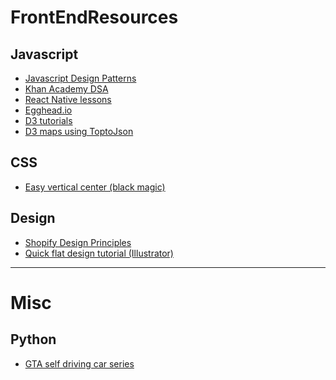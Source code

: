 # FrontEndResources

<h2>Javascript</h2>
<ul>
<li><a href="https://addyosmani.com/resources/essentialjsdesignpatterns/book/">Javascript Design Patterns</a></li>
<li><a href="https://www.khanacademy.org/computing/computer-science/algorithms#algorithms-more-learning">Khan Academy DSA</a></li>
<li><a href="https://school.shoutem.com/">React Native lessons</a></li>
<li><a href="https://egghead.io/courses">Egghead.io</a></li>
<li><a href="https://github.com/d3/d3/wiki/Tutorials">D3 tutorials</a></li>
<li><a href="https://medium.com/@mbostock/command-line-cartography-part-1-897aa8f8ca2c">D3 maps using ToptoJson</a></li>
</ul>
<h2>CSS</h2>
<ul>
<li><a href="https://css-tricks.com/centering-in-the-unknown/">Easy vertical center (black magic)</a></li>
</ul>
<h2>Design</h2>
<ul>
<li><a href="https://polaris.shopify.com/principles/principles">Shopify Design Principles</a></li>
<li><a href="https://www.youtube.com/watch?v=IsbeqtIIt7I">Quick flat design tutorial (Illustrator)</a></li>
</ul>
<hr>

# Misc

<h2>Python</h2>
<ul>
<li><a href="https://www.youtube.com/watch?v=ks4MPfMq8aQ">GTA self driving car series</a></li>
</ul>
